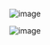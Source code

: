![image](https://github.com/user-attachments/assets/af3f6198-e2d8-4a2e-aedd-5c30d7568700)

![image](https://github.com/user-attachments/assets/35c02ed4-95da-4a6a-9391-ec1c37553d85)

